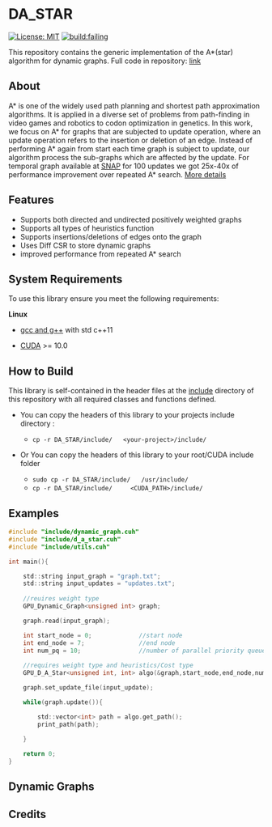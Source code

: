 # DA_STAR

[![License: MIT](https://img.shields.io/badge/License-MIT-yellow.svg)](https://opensource.org/licenses/MIT)
[![build:failing](https://img.shields.io/badge/build-failing-red.svg)](https://github.com/lkoshale/DDP/tree/master/LIB)
<!--[![build:passing](https://img.shields.io/badge/build-passing-brightgreen.svg)](https://github.com/lkoshale/DDP/tree/master/LIB) -->
<!-- [![forthebadge](https://forthebadge.com/images/badges/made-with-c-plus-plus.svg)](https://forthebadge.com) -->

This repository contains the generic implementation of the A*(star) algorithm for dynamic graphs.
Full code in repository: [link](https://github.com/lkoshale/DDP/)

## About
A\* is one of the widely used path planning and shortest path approximation algorithms. It is applied in a diverse set of problems from path-finding in video games and robotics to codon optimization in genetics. In this work, we focus on A\* for graphs that are subjected to update operation, where an update operation refers to the insertion or
deletion of an edge. Instead of performing A\* again from start each time graph is subject to update, our algorithm process the sub-graphs which are affected by the update. For temporal graph available at [SNAP](http://snap.stanford.edu/data)
for 100 updates we got 25x-40x of performance improvement over repeated A* search. [More details](#dynamic-graphs)


## Features
- Supports both directed and undirected positively weighted graphs 
- Supports all types of heuristics function 
- Supports insertions/deletions of edges onto the graph
- Uses Diff CSR to store dynamic graphs
- improved performance from repeated A* search

## System Requirements

To use this library ensure you meet the following requirements:

**Linux**

* [gcc and g++](https://gcc.gnu.org/)  with std c++11

* [CUDA](https://developer.nvidia.com/cuda-toolkit) >= 10.0

## How to Build
This library is self-contained in the header files at the [include](https://github.com/lkoshale/DA_STAR/tree/master/include) directory of this repository with all required classes and functions defined.

- You can copy the headers of this library to your projects include directory :
    - ```cp -r DA_STAR/include/   <your-project>/include/```

- Or You can copy the headers of this library to your root/CUDA include folder

    - ```sudo cp -r DA_STAR/include/   /usr/include/```
    - ```cp -r DA_STAR/include/     <CUDA_PATH>/include/```

## Examples
```c
#include "include/dynamic_graph.cuh"
#include "include/d_a_star.cuh"
#include "include/utils.cuh"

int main(){

    std::string input_graph = "graph.txt";
    std::string input_updates = "updates.txt";
    
    //reuires weight type
    GPU_Dynamic_Graph<unsigned int> graph;

    graph.read(input_graph);

    int start_node = 0;             //start node
    int end_node = 7;               //end node
    int num_pq = 10;                //number of parallel priority queue
    
    //requires weight type and heuristics/Cost type
    GPU_D_A_Star<unsigned int, int> algo(&graph,start_node,end_node,num_pq);

    graph.set_update_file(input_update);

    while(graph.update()){

        std::vector<int> path = algo.get_path();
        print_path(path);
        
    }

    return 0;
}

```


## Dynamic Graphs


## Credits
